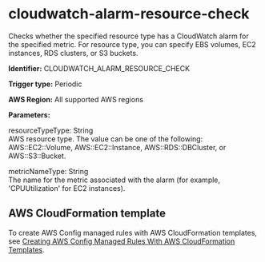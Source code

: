 # cloudwatch\-alarm\-resource\-check<a name="cloudwatch-alarm-resource-check"></a>

Checks whether the specified resource type has a CloudWatch alarm for the specified metric\. For resource type, you can specify EBS volumes, EC2 instances, RDS clusters, or S3 buckets\. 

**Identifier:** CLOUDWATCH\_ALARM\_RESOURCE\_CHECK

**Trigger type:** Periodic

**AWS Region:** All supported AWS regions

**Parameters:**

resourceTypeType: String  
AWS resource type\. The value can be one of the following: AWS::EC2::Volume, AWS::EC2::Instance, AWS::RDS::DBCluster, or AWS::S3::Bucket\.

metricNameType: String  
The name for the metric associated with the alarm \(for example, 'CPUUtilization' for EC2 instances\)\.

## AWS CloudFormation template<a name="w85aac12c32c17b9c99c15"></a>

To create AWS Config managed rules with AWS CloudFormation templates, see [Creating AWS Config Managed Rules With AWS CloudFormation Templates](aws-config-managed-rules-cloudformation-templates.md)\.